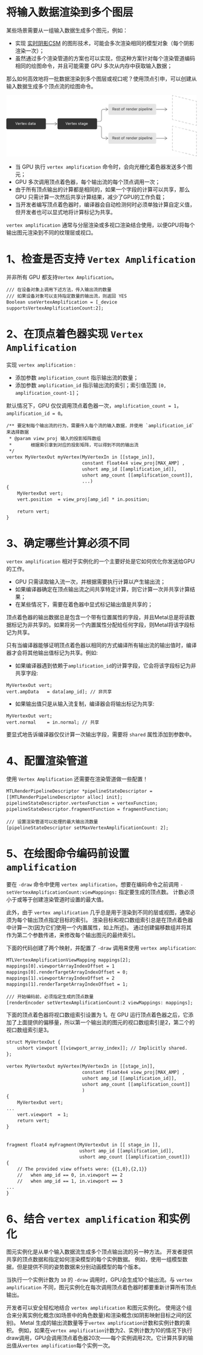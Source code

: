# 将输入数据渲染到多个图层

某些场景需要从一组输入数据生成多个图元，例如：
* 实现 [实时阴影CSM](https://zhuanlan.zhihu.com/p/53689987) 的图形技术，可能会多次渲染相同的模型对象（每个阴影渲染一次）；
* 虽然通过多个渲染管道的方案也可以实现，但这种方案针对每个渲染管道编码相同的绘图命令，并且可能需要 GPU 多次从内存中获取输入数据；

那么如何高效地将一批数据渲染到多个图层或视口呢？使用顶点引申，可以创建从输入数据生成多个顶点流的绘图命令。

![顶点引申](assets/Metal_vertexs_amplification.png)

* 当 GPU 执行 `vertex amplification` 命令时，会向光栅化着色器发送多个图元；
* GPU 多次调用顶点着色器，每个输出流的每个顶点调用一次；
* 由于所有顶点输出的计算都是相同的，如果一个字段的计算可以共享，那么 GPU 只需计算一次然后共享计算结果，减少了GPU的工作负载；
* 当开发者编写顶点着色器时，编译器会自动检测何时必须单独计算自定义值，但开发者也可以显式地将计算标记为共享。


`vertex amplification` 通常与分层渲染或多视口渲染结合使用，以便GPU将每个输出图元渲染到不同的纹理层或视口。


# 1、检查是否支持 `Vertex Amplification`

并非所有 GPU 都支持`Vertex Amplification`。

```
/// 在设备对象上调用下述方法，传入输出流的数量
/// 如果设备对象可以支持指定数量的输出流，则返回 YES
Boolean useVertexAmplification = [_device supportsVertexAmplificationCount:2];
```

# 2、在顶点着色器实现 `Vertex Amplification`

实现 `vertex amplification` :
* 添加参数 `amplification_count` 指示输出流的数量；
* 添加参数 `amplification_id` 指示输出流的索引；索引值范围 `[0, amplification_count-1]`；

默认情况下，GPU 仅仅调用顶点着色器一次，`amplification_count = 1`，`amplification_id = 0`。

```
/** 要定制每个输出流的行为，需要传入每个流的输入数据，并使用 `amplification_id` 来选择数据
 * @param view_proj 输入的投影矩阵数组
 *       根据索引拿到对应的投影矩阵，可以得到不同的输出流
 */
vertex MyVertexOut myVertex(MyVertexIn in [[stage_in]],
                            constant float4x4 view_proj[MAX_AMP] ,
                            ushort amp_id [[amplification_id]],
                            ushort amp_count [[amplification_count]],
                            ...)
{
    MyVertexOut vert;
    vert.position  = view_proj[amp_id] * in.position;
    
    return vert;
}
```

# 3、确定哪些计算必须不同

`vertex amplification` 相对于实例化的一个主要好处是它如何优化你发送给GPU的工作。
* GPU 只需读取输入流一次，并根据需要执行计算以产生输出流；
* 如果编译器确定在顶点输出流之间共享特定计算，则它计算一次并共享计算结果；
* 在某些情况下，需要在着色器中显式标记输出值是共享的；


顶点着色器的输出数据总是包含一个带有位置属性的字段，并且Metal总是将该数据标记为非共享的。如果将另一个内置属性分配给任何字段，则Metal将该字段标记为共享。

只有当编译器能够证明顶点着色器以相同的方式编译所有输出流的输出值时，编译器才会将其他输出值标记为共享。例如:
* 如果编译器遇到依赖于`amplification_id`的计算字段，它会将该字段标记为非共享字段:

```
MyVertexOut vert;
vert.ampData   = data[amp_id]; // 非共享
```

* 如果输出值只是从输入流复制，编译器会将输出标记为共享:

```
MyVertexOut vert;
vert.normal    = in.normal; // 共享
```

要显式地告诉编译器仅仅计算一次输出字段，需要将 `shared` 属性添加到参数中。

# 4、配置渲染管道

使用 `Vertex Amplification` 还需要在渲染管道做一些配置！


```
MTLRenderPipelineDescriptor *pipelineStateDescriptor = [[MTLRenderPipelineDescriptor alloc] init];
pipelineStateDescriptor.vertexFunction = vertexFunction;
pipelineStateDescriptor.fragmentFunction = fragmentFunction;

/// 设置渲染管道可以处理的最大输出流数量
[pipelineStateDescriptor setMaxVertexAmplificationCount: 2];
```

# 5、在绘图命令编码前设置 `amplification` 

要在 `-draw` 命令中使用 `vertex amplification`，想要在编码命令之前调用 `-setVertexAmplificationCount:viewMappings:` 指定要生成的顶点数。
计数必须小于或等于创建渲染管道时设置的最大值。

此外，由于 `vertex amplification` 几乎总是用于渲染到不同的层或视图，通常必须为每个输出顶点指定目标的索引。
渲染目标和视口数组索引总是在顶点着色器中计算一次(因为它们使用一个内置属性，如上所述)。
通过创建偏移数组并将其作为第二个参数传递，来修改每个输出图元的最终索引。

下面的代码创建了两个映射，并配置了 `-draw` 调用来使用 `vertex amplification`:

```
MTLVertexAmplificationViewMapping mappings[2];
mappings[0].viewportArrayIndexOffset = 1
mappings[0].renderTargetArrayIndexOffset = 0;
mappings[1].viewportArrayIndexOffset = 2
mappings[1].renderTargetArrayIndexOffset = 1;

/// 开始编码前，必须指定生成的顶点数量
[renderEncoder setVertexAmplificationCount:2 viewMappings: mappings];
```

下面的顶点着色器将视口数组索引设置为 1。在 GPU 运行顶点着色器之后，它添加了上面提供的偏移量，所以第一个输出流的图元的视口数组索引是2，第二个的视口数组索引是3。


```
struct MyVertexOut {
    ushort viewport [[viewport_array_index]]; // Implicitly shared.
};

vertex MyVertexOut myVertex(MyVertexIn in [[stage_in]],
                            constant float4x4 view_proj[MAX_AMP] ,
                            ushort amp_id [[amplification_id]],
                            ushort amp_count [[amplification_count]]
                            )
{
    MyVertexOut vert;
...
    vert.viewport  = 1;
    return vert;
}


fragment float4 myFragment(MyVertexOut in [[ stage_in ]],
                           ushort amp_id [[amplification_id]],
                           ushort amp_count [[amplification_count]])
{
    // The provided view offsets were: {{1,0},{2,1}}
    //   when amp_id == 0, in.viewport == 2
    //   when amp_id == 1, in.viewport == 3
...
}
```

# 6、结合 `vertex amplification` 和实例化

图元实例化是从单个输入数据流生成多个顶点输出流的另一种方法。
开发者提供共享的顶点数据和指定如何渲染模型的每个实例数据。
例如，使用一组模型数据，但是提供不同的姿势数据来分别动画模型的每个版本。


当执行一个实例计数为 `10` 的 `-draw` 调用时，GPU会生成10个输出流。与 `vertex amplification`  不同，图元实例化在每次调用顶点着色器时都要重新计算所有顶点输出。

开发者可以安全轻松地结合 `vertex amplification` 和图元实例化。
使用这个组合来分离实例化概念(如场景中的角色数量)和渲染概念(如阴影映射目标之间的区别)。
Metal 生成的输出流数量等于`vertex amplification`计数和实例计数的乘积。
例如，如果在`vertex amplification`计数为2、实例计数为10的情况下执行draw调用，GPU会调用顶点着色器20次——每个实例调用2次。它计算共享的输出值从`vertex amplification`每个实例一次。
